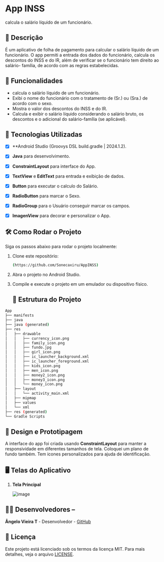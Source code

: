 # **App INSS**

calcula o salário líquido de um
funcionário.

## 📱 Descrição

É um aplicativo de folha de pagamento para calcular o salário líquido de um
funcionário. O app permiti a entrada dos dados do funcionário, calcula os
descontos do INSS e do IR, além de verificar se o funcionário tem direito ao salário-
família, de acordo com as regras estabelecidas.

## 🔧 Funcionalidades

- calcula o salário líquido de um funcionário.
- Exibi o nome do funcionário com o tratamento de (Sr.) ou (Sra.) de
 acordo com o sexo.
- Mostra o valor dos descontos do INSS e do IR.
- Calcula e exibir o salário líquido considerando o salário bruto, os
 descontos e o adicional do salário-família (se aplicável).

## 🚀 Tecnologias Utilizadas

- [x] **Android Studio (Groovys DSL build.gradle | 2024.1.2).
- [x] **Java** para desenvolvimento.
- [x] **ConstraintLayout** para interface do App.
- [x] **TextView** e **EditText** para entrada e exibição de dados.
- [x] **Button**   para executar o calculo do Salário.
- [x] **RadioButton**  para marcar o Sexo.
- [x] **RadioGroup** para o Usuário conseguir marcar os campos.
- [x] **ImagenView** para decorar e personalizar o App.


## 🛠️ Como Rodar o Projeto

Siga os passos abaixo para rodar o projeto localmente:

1. Clone este repositório:

    ```bash
    (https://github.com/Sonecaxiru/AppINSS)

    ```

2. Abra o projeto no Android Studio.
3. Compile e execute o projeto em um emulador ou dispositivo físico.
    ## 📂 Estrutura do Projeto

```bash
App
├── manifests
├── java
├── java (generated)
├── res
│   ├── drawable
│   │   ├── currency_icon.png
│   │   ├── family_icon.png
│   │   ├── fundo.jpg
│   │   ├── girl_icon.png
│   │   ├── ic_launcher_background.xml
│   │   ├── ic_launcher_foreground.xml
│   │   ├── kids_icon.png
│   │   ├── men_icon.png
│   │   ├── money2_icon.png
│   │   ├── money3_icon.png
│   │   └── money_icon.png
│   ├── layout
│   │   └── activity_main.xml
│   ├── mipmap
│   ├── values
│   └── xml
├── res (generated)
└── Gradle Scripts
```

## 🎨 Design e Prototipagem

A interface do app foi criada usando **ConstraintLayout** para manter a responsividade em diferentes tamanhos de tela.
Coloquei um plano de fundo também.
Tem icones personalizados para ajuda de identificação.


## 🖥️ Telas do Aplicativo

1. **Tela Principal**

   ![image](https://github.com/user-attachments/assets/0e18a790-5ce0-4b54-8f07-86e9e928b768)


## 👨‍💻 Desenvolvedores –

**Ângelo Vieira T** - Desenvolvedor - [GitHub](https://github.com/Sonecaxiru)

 
 ## 📄 Licença
 

Este projeto está licenciado sob os termos da licença MIT. 
Para mais
detalhes, veja o arquivo [LICENSE](https://github.com/Sonecaxiru/AppINSS/blob/master/LICENSE).
